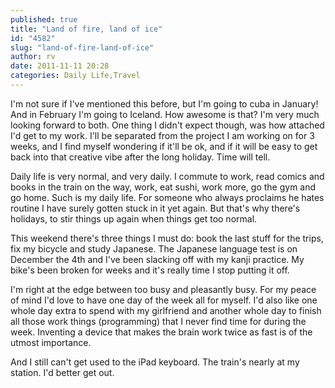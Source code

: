 ```yaml
---
published: true
title: "Land of fire, land of ice"
id: "4582"
slug: "land-of-fire-land-of-ice"
author: rv
date: 2011-11-11 20:28
categories: Daily Life,Travel
---
```

I'm not sure if I've mentioned this before, but I'm going to cuba in January! And in February I'm going to Iceland. How awesome is that? I'm very much looking forward to both. One thing I didn't expect though, was how attached I'd get to my work. I'll be separated from the project I am working on for 3 weeks, and I find myself wondering if it'll be ok, and if it will be easy to get back into that creative vibe after the long holiday. Time will tell.

Daily life is very normal, and very daily. I commute to work, read comics and books in the train on the way, work, eat sushi, work more, go the gym and go home. Such is my daily life. For someone who always proclaims he hates routine I have surely gotten stuck in it yet again. But that's why there's holidays, to stir things up again when things get too normal. 

This weekend there's three things I must do: book the last stuff for the trips, fix my bicycle and study Japanese. The Japanese language test is on December the 4th and I've been slacking off with my kanji practice. My bike's been broken for weeks and it's really time I stop putting it off. 

I'm right at the edge between too busy and pleasantly busy. For my peace of mind I'd love to have one day of the week all for myself. I'd also like one whole day extra to spend with my girlfriend and another whole day to finish all those work things (programming) that I never find time for during the week. Inventing a device that makes the brain work twice as fast is of the utmost importance. 

And I still can't get used to the iPad keyboard. The train's nearly at my station. I'd better get out.